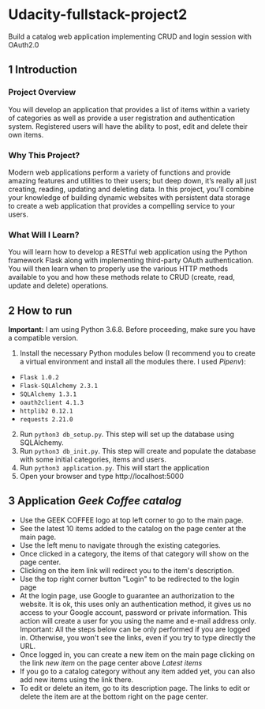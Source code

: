 # Udacity-fullstack-project2
Build a catalog web application implementing CRUD and login session with OAuth2.0

## 1 Introduction

### Project Overview
You will develop an application that provides a list of items within a variety of categories as well as provide a user registration and authentication system. Registered users will have the ability to post, edit and delete their own items.

### Why This Project?
Modern web applications perform a variety of functions and provide amazing features and utilities to their users; but deep down, it’s really all just creating, reading, updating and deleting data. In this project, you’ll combine your knowledge of building dynamic websites with persistent data storage to create a web application that provides a compelling service to your users.

### What Will I Learn?
You will learn how to develop a RESTful web application using the Python framework Flask along with implementing third-party OAuth authentication. You will then learn when to properly use the various HTTP methods available to you and how these methods relate to CRUD (create, read, update and delete) operations.

## 2 How to run

**Important:** I am using Python 3.6.8. Before proceeding, make sure you have a compatible version.

1. Install the necessary Python modules below (I recommend you to create a virtual environment and install all the modules there. I used _Pipenv_):
 * `Flask 1.0.2`
 * `Flask-SQLAlchemy 2.3.1`
 * `SQLAlchemy 1.3.1`
 * `oauth2client 4.1.3`
 * `httplib2 0.12.1`
 * `requests 2.21.0`
2. Run `python3 db_setup.py`. This step will set up the database using SQLAlchemy.
3. Run `python3 db_init.py`. This step will create and populate the database with some initial categories, items and users.
4. Run `python3 application.py`. This will start the application
5. Open your browser and type http://localhost:5000

## 3 Application ***Geek Coffee catalog*** 

* Use the GEEK COFFEE logo at top left corner to go to the main page.
* See the latest 10 items added to the catalog on the page center at the main page.
* Use the left menu to navigate through the existing categories.
* Once clicked in a category, the items of that category will show on the page center.
* Clicking on the item link will redirect you to the item's description.
* Use the top right corner button "Login" to be redirected to the login page
* At the login page, use Google to guarantee an authorization to the website. It is ok, this uses only an authentication method, it gives us no access to your Google account, password or private information. This action will create a user for you using the name and e-mail address only. Important: All the steps below can be only performed if you are logged in. Otherwise, you won't see the links, even if you try to type directly the URL.
* Once logged in, you can create a new item on the main page clicking on the link _new item_ on the page center above _Latest items_
* If you go to a catalog category without any item added yet, you can also add new items using the link there.
* To edit or delete an item, go to its description page. The links to edit or delete the item are at the bottom right on the page center.
